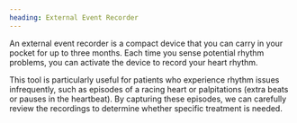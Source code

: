 ```yaml
---
heading: External Event Recorder
---
```


An external event recorder is a compact device that you can carry in your pocket for up to three months.
Each time you sense potential rhythm problems, you can activate the device to record your heart rhythm.

This tool is particularly useful for patients who experience rhythm issues infrequently, such as episodes of a racing heart or palpitations (extra beats or pauses in the heartbeat).
By capturing these episodes, we can carefully review the recordings to determine whether specific treatment is needed.
